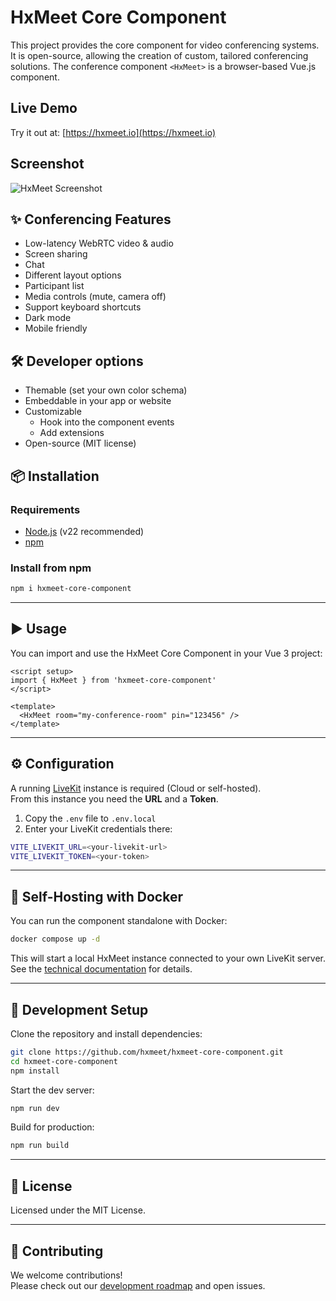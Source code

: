 # HxMeet Core Component

This project provides the core component for video conferencing systems. It is open-source, allowing the creation 
of custom, tailored conferencing solutions. The conference component `<HxMeet>` is a browser-based Vue.js component.

## Live Demo

Try it out at: [https://hxmeet.io](https://hxmeet.io)

## Screenshot

![HxMeet Screenshot](https://hxmeet.io/changelog/roundtable_1.jpg)  

## ✨ Conferencing Features

- Low-latency WebRTC video & audio
- Screen sharing
- Chat
- Different layout options
- Participant list
- Media controls (mute, camera off)
- Support keyboard shortcuts
- Dark mode
- Mobile friendly

## 🛠️ Developer options

- Themable (set your own color schema)
- Embeddable in your app or website 
- Customizable
  - Hook into the component events
  - Add extensions
- Open-source (MIT license)

## 📦 Installation

### Requirements
- [Node.js](https://nodejs.org/) (v22 recommended)
- [npm](https://www.npmjs.com/)

### Install from npm
```bash
npm i hxmeet-core-component
```

---

## ▶️ Usage

You can import and use the HxMeet Core Component in your Vue 3 project:

```vue
<script setup>
import { HxMeet } from 'hxmeet-core-component'
</script>

<template>
  <HxMeet room="my-conference-room" pin="123456" />
</template>
```

---

## ⚙️ Configuration

A running [LiveKit](https://livekit.io) instance is required (Cloud or self-hosted).  
From this instance you need the **URL** and a **Token**.

1. Copy the `.env` file to `.env.local`
2. Enter your LiveKit credentials there:

```bash
VITE_LIVEKIT_URL=<your-livekit-url>
VITE_LIVEKIT_TOKEN=<your-token>
```

---

## 🐳 Self-Hosting with Docker

You can run the component standalone with Docker:

```bash
docker compose up -d
```

This will start a local HxMeet instance connected to your own LiveKit server.  
See the [technical documentation](../technische-losung.md) for details.

---

## 📖 Development Setup

Clone the repository and install dependencies:

```bash
git clone https://github.com/hxmeet/hxmeet-core-component.git
cd hxmeet-core-component
npm install
```

Start the dev server:

```bash
npm run dev
```

Build for production:

```bash
npm run build
```

---

## 📜 License

Licensed under the MIT License.

---

## 🙌 Contributing

We welcome contributions!  
Please check out our [development roadmap](../schritte-entwicklung.md) and open issues.
